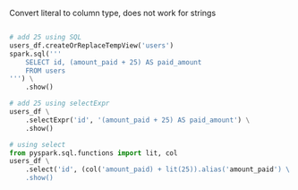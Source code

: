 Convert literal to column type, does not work for strings
```python

# add 25 using SQL
users_df.createOrReplaceTempView('users')
spark.sql('''
	SELECT id, (amount_paid + 25) AS paid_amount
	FROM users
''') \
	.show()

# add 25 using selectExpr
users_df \
	.selectExpr('id', '(amount_paid + 25) AS paid_amount') \
	.show()

# using select
from pyspark.sql.functions import lit, col
users_df \
	.select('id', (col('amount_paid) + lit(25)).alias('amount_paid') \
	.show()
```